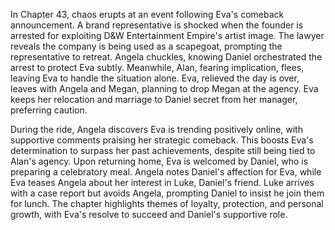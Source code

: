 In Chapter 43, chaos erupts at an event following Eva's comeback announcement. A brand representative is shocked when the founder is arrested for exploiting D&W Entertainment Empire's artist image. The lawyer reveals the company is being used as a scapegoat, prompting the representative to retreat. Angela chuckles, knowing Daniel orchestrated the arrest to protect Eva subtly. Meanwhile, Alan, fearing implication, flees, leaving Eva to handle the situation alone. Eva, relieved the day is over, leaves with Angela and Megan, planning to drop Megan at the agency. Eva keeps her relocation and marriage to Daniel secret from her manager, preferring caution.

During the ride, Angela discovers Eva is trending positively online, with supportive comments praising her strategic comeback. This boosts Eva's determination to surpass her past achievements, despite still being tied to Alan's agency. Upon returning home, Eva is welcomed by Daniel, who is preparing a celebratory meal. Angela notes Daniel's affection for Eva, while Eva teases Angela about her interest in Luke, Daniel's friend. Luke arrives with a case report but avoids Angela, prompting Daniel to insist he join them for lunch. The chapter highlights themes of loyalty, protection, and personal growth, with Eva's resolve to succeed and Daniel's supportive role.